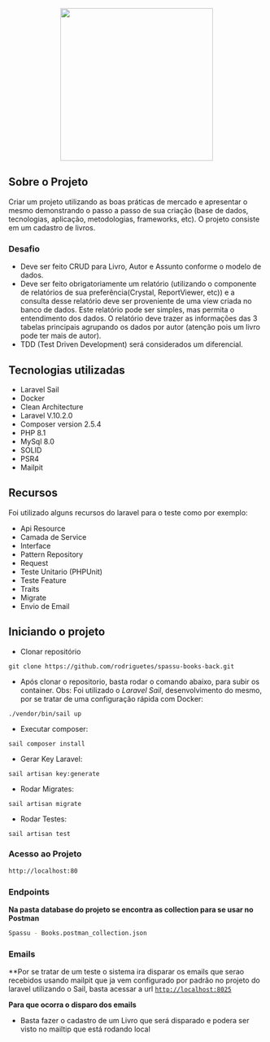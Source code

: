 <p align="center">
    <a href="https://checklistfacil.com/" target="_blank">
        <img src="https://assets-global.website-files.com/62fe3a3354fbe1be7b08f4d2/63039e9a7539518f92d297f5_OG_Spassu2.png" height="300">
    </a>
</p>


## Sobre o Projeto

Criar um projeto utilizando as boas práticas de mercado e apresentar o mesmo demonstrando o passo a passo de sua criação (base de dados, tecnologias, aplicação, metodologias, frameworks, etc).
O projeto consiste em um cadastro de livros.

### Desafio
- Deve ser feito CRUD para Livro, Autor e Assunto conforme o modelo de dados.
- Deve ser feito obrigatoriamente um relatório (utilizando o componente de relatórios de sua preferência(Crystal, ReportViewer, etc)) e a consulta desse relatório deve ser proveniente de uma view criada no banco de dados. Este relatório pode ser simples, mas permita o entendimento dos dados. O relatório deve trazer as informações das 3 tabelas principais agrupando os dados por autor (atenção pois um livro pode ter mais de autor).
- TDD (Test Driven Development) será considerados um diferencial.

## Tecnologias utilizadas

- Laravel Sail
- Docker
- Clean Architecture
- Laravel V.10.2.0
- Composer version 2.5.4
- PHP 8.1
- MySql 8.0
- SOLID
- PSR4
- Mailpit

## Recursos
Foi utilizado alguns recursos do laravel para o teste como por exemplo:

- Api Resource
- Camada de Service 
- Interface
- Pattern Repository
- Request
- Teste Unitario (PHPUnit)
- Teste Feature 
- Traits
- Migrate
- Envio de Email

## Iniciando o projeto

- Clonar repositório
```shell
git clone https://github.com/rodriguetes/spassu-books-back.git
````

- Após clonar o repositorio, basta rodar o comando abaixo, para subir os container. Obs: Foi utilizado o *Laravel Sail*, desenvolvimento do mesmo, por se tratar de uma configuração rápida com Docker:
```shell
./vendor/bin/sail up
````

- Executar composer:
```shell
sail composer install
````

- Gerar Key Laravel:
```shell
sail artisan key:generate
````

- Rodar Migrates:
```shell
sail artisan migrate
````

- Rodar Testes:
```shell
sail artisan test
````

### Acesso ao Projeto
```bash
http://localhost:80
````


### Endpoints
**Na pasta database do projeto se encontra as collection para se usar no Postman**
```bash
Spassu - Books.postman_collection.json
````

### Emails
**Por se tratar de um teste o sistema ira disparar os emails que serao recebidos usando mailpit que ja vem configurado por padrão no projeto do laravel utilizando o Sail, basta acessar a url
[`http://localhost:8025`](http://localhost:8025)

**Para que ocorra o disparo dos emails**
- Basta fazer o cadastro de um Livro que será disparado e podera ser visto no mailtip que está rodando local
